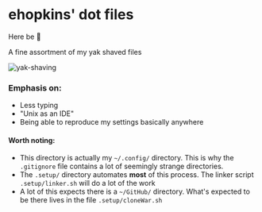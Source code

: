 # ehopkins' dot files
Here be :dragon:

A fine assortment of my yak shaved files

![yak-shaving](http://www.globalnerdy.com/wordpress/wp-content/uploads/2012/09/yak-shaving.jpg)

### Emphasis on:
 - Less typing
 - "Unix as an IDE"
 - Being able to reproduce my settings basically anywhere

#### Worth noting:
 - This directory is actually my `~/.config/` directory. This is why the `.gitignore` file contains a lot of seemingly strange directories.
 - The `.setup/` directory automates __most__ of this process. The linker script `.setup/linker.sh` will do a lot of the work
 - A lot of this expects there is a `~/GitHub/` directory. What's expected to be there lives in the file `.setup/cloneWar.sh`
